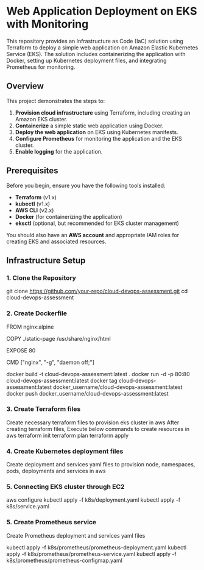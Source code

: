 # Web Application Deployment on EKS with Monitoring

This repository provides an Infrastructure as Code (IaC) solution using Terraform to deploy a simple web application on Amazon Elastic Kubernetes Service (EKS). The solution includes containerizing the application with Docker, setting up Kubernetes deployment files, and integrating Prometheus for monitoring.

## Overview

This project demonstrates the steps to:

1. **Provision cloud infrastructure** using Terraform, including creating an Amazon EKS cluster.
2. **Containerize** a simple static web application using Docker.
3. **Deploy the web application** on EKS using Kubernetes manifests.
4. **Configure Prometheus** for monitoring the application and the EKS cluster.
5. **Enable logging** for the application.

## Prerequisites

Before you begin, ensure you have the following tools installed:

- **Terraform** (v1.x)
- **kubectl** (v1.x)
- **AWS CLI** (v2.x)
- **Docker** (for containerizing the application)
- **eksctl** (optional, but recommended for EKS cluster management)

You should also have an **AWS account** and appropriate IAM roles for creating EKS and associated resources.

## Infrastructure Setup

### 1. Clone the Repository

git clone https://github.com/your-repo/cloud-devops-assessment.git
cd cloud-devops-assessment

### 2. Create Dockerfile

FROM nginx:alpine

COPY ./static-page /usr/share/nginx/html

EXPOSE 80

CMD ["nginx", "-g", "daemon off;"]

docker build -t cloud-devops-assessment:latest .
docker run -d -p 80:80 cloud-devops-assessment:latest
docker tag cloud-devops-assessment:latest docker_username/cloud-devops-assessment:latest
docker push docker_username/cloud-devops-assessment:latest

### 3. Create Terraform files
Create necessary terraform files to provision eks cluster in aws
After creating terraform files, Execute below commands to create resources in aws
terraform init
terraform plan
terraform apply

### 4. Create Kubernetes deployment files
Create deployment and services yaml files to provision node, namespaces, pods, deployments and services in aws

### 5. Connecting EKS cluster through EC2

aws configure
kubectl apply -f k8s/deployment.yaml
kubectl apply -f k8s/service.yaml

### 5. Create Prometheus service
Create Prometheus deployment and services yaml files

kubectl apply -f k8s/prometheus/prometheus-deployment.yaml
kubectl apply -f k8s/prometheus/prometheus-service.yaml
kubectl apply -f k8s/prometheus/prometheus-configmap.yaml





